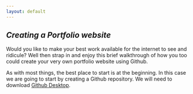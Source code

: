 ```yaml
---
layout: default
---
```



## *Creating a Portfolio website*

Would you like to make your best work available for the internet to see and ridicule? Well then strap in and
enjoy this brief walkthrough of how you too could create your very own portfolio website using Github.

As with most things, the best place to start is at the beginning. In this case we are going to start by
creating a Github repository.  We will need to download [Github Desktop](https://www.github.com/).


